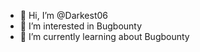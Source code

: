 - 👋 Hi, I’m @Darkest06
- 👀 I’m interested in Bugbounty
- 🌱 I’m currently learning about Bugbounty

<!---
Darkest06/Darkest06 is a ✨ special ✨ repository because its `README.md` (this file) appears on your GitHub profile.
You can click the Preview link to take a look at your changes.
--->
